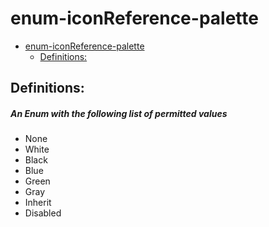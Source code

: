 <a name="enum-iconreference-palette"></a>
# enum-iconReference-palette
* [enum-iconReference-palette](#enum-iconreference-palette)
    * [Definitions:](#enum-iconreference-palette-definitions)

<a name="enum-iconreference-palette-definitions"></a>
## Definitions:
<a name="enum-iconreference-palette-definitions-an-enum-with-the-following-list-of-permitted-values"></a>
##### An Enum with the following list of permitted values
- None
- White
- Black
- Blue
- Green
- Gray
- Inherit
- Disabled
